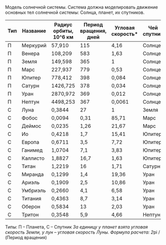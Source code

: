 Модель солнечной системы. Система должна моделировать движение основных тел солнечной системы: Солнца, планет, их спутников.

| Тип | Название  | Радиус орбиты, 10^6 км | Период вращения, дней | Угловая скорость* | Чей спутник |
|-----|-----------|------------------------|------------------------|-------------------|-------------|
| П   | Меркурий  | 57,910                 | 115                    | 4,16              | Солнце      |
| П   | Венера    | 108,209                | 583                    | 1,63              | Солнце      |
| П   | Земля     | 149,598                | 365                    | 1                 | Солнце      |
| П   | Марс      | 227,937                | 779                    | 0,53              | Солнце      |
| П   | Юпитер    | 778,412                | 398                    | 0,084             | Солнце      |
| П   | Сатурн    | 1426,725               | 378                    | 0,034             | Солнце      |
| П   | Уран      | 2870,972               | 369                    | 0,012             | Солнце      |
| П   | Нептун    | 4498,253               | 367                    | 0,0061            | Солнце      |
| С   | Луна      | 0,3844                 | 27                     | 1                 | Земля       |
| С   | Фобос     | 0,0094                 | 0,31                   | 85,71             | Марс        |
| С   | Деймос    | 0,0235                 | 1,26                   | 21,67             | Марс        |
| С   | Ио        | 0,4218                 | 1,7                    | 15,41             | Юпитер      |
| С   | Европа    | 0,6711                 | 3,5                    | 7,72              | Юпитер      |
| С   | Ганимед   | 1,0704                 | 7,1                    | 3,83              | Юпитер      |
| С   | Каллисто  | 1,8827                 | 16,7                   | 1,63              | Юпитер      |
| С   | Титан     | 1,2219                 | 16                     | 1,71              | Сатурн      |
| С   | Миранда   | 0,1299                 | 1,4                    | 19,36             | Уран        |
| С   | Ариэль    | 0,1909                 | 2,5                    | 10,86             | Уран        |
| С   | Умбриэль  | 0,2660                 | 4,1                    | 6,58              | Уран        |
| С   | Титания   | 0,4363                 | 8,7                    | 3,14              | Уран        |
| С   | Оберон    | 0,5834                 | 13                     | 2,03              | Уран        |
| С   | Тритон    | 0,3548                 | 5,9                    | 4,66              | Нептун      |

Типы: П – Планета, С – Спутник
*За единицу у планет взята угловая скорость Земли, у лун – угловая скорость Луны. 
Формула расчета:  2*pi / (Период вращения)
